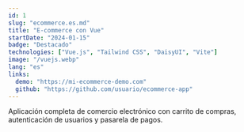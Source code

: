 ```yaml
---
id: 1
slug: "ecommerce.es.md"
title: "E-commerce con Vue"
startDate: "2024-01-15"
badge: "Destacado"
technologies: ["Vue.js", "Tailwind CSS", "DaisyUI", "Vite"]
image: "/vuejs.webp"
lang: "es"
links:
  demo: "https://mi-ecommerce-demo.com"
  github: "https://github.com/usuario/ecommerce-app"
---
```


Aplicación completa de comercio electrónico con carrito de compras, autenticación de usuarios y pasarela de pagos.
